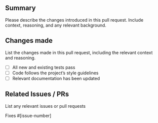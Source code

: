 ## Summary

Please describe the changes introduced in this pull request. Include context, reasoning, and any relevant background.

## Changes made

List the changes made in this pull request, including the relevant context and reasoning.

- [ ] All new and existing tests pass
- [ ] Code follows the project’s style guidelines
- [ ] Relevant documentation has been updated

## Related Issues / PRs

List any relevant issues or pull requests

Fixes #[issue-number]
